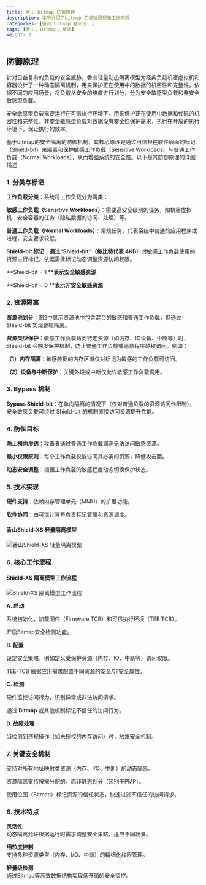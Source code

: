 ```yaml
---
title: 香山 bitmap 防御原理
description: 本节介绍了bitmap 的基础思想和工作原理
categories: [香山 bitmap 基础设计]
tags: [香山, Bitmap, 基础]
weight: 2
---
```

## 防御原理
针对日益复杂的负载的安全威胁，香山轻量动态隔离模型为经典负载机密虚拟机和容器设计了一种动态隔离机制，用来保护正在使用中的数据的机密性和完整性。依据不同的应用场景，将负载从安全的维度进行划分，分为安全敏感型负载和非安全敏感型负载。

安全敏感型负载需要运行在可信执行环境下，用来保护正在使用中数据和代码的机密性和完整性。非安全敏感型负载对数据没有安全性保护需求，执行在开放的执行环境下，保证执行的效率。

基于bitmap的安全隔离的防御机制，其核心原理是通过可信根在软件层面的标记（Shield-bit）来隔离和保护敏感工作负载（Sensitive Workloads）与普通工作负载（Normal Workloads），从而增强系统的安全性。以下是其防御原理的详细描述：


### **1.  分类与标记**

**工作负载分类**：系统将工作负载分为两类：

**敏感工作负载（Sensitive Workloads）**：需要高安全级别的任务，如机密虚拟机、安全容器的任务（隐私数据的访问、处理）等。

**普通工作负载（Normal Workloads）**：常规任务，代表系统中普通的应用程序或进程，安全要求较低。

**Shield-bit ****标记**：通过“Shield-bit”（**每比特代表**** 4KB**）对敏感工作负载使用的资源进行标记，依据需此标记动态调整资源访问权限。

**Shield-bit = 1 ****表示安全敏感资源**

**Shield-bit = 0 ****表示非安全敏感资源**

### **2.  资源隔离**

**资源池划分**：图2中显示资源池中包含混合的敏感和普通工作负载，但通过 Shield-bit 实现逻辑隔离。

**资源类型保护**：敏感工作负载访问特定资源（如内存、IO设备、中断等）时，Shield-bit 会触发保护机制，防止普通工作负载或恶意程序越权访问。例如：

**（****1****）内存隔离**：敏感数据的内存区域仅对标记为敏感的工作负载可访问。

**（****2****）设备与中断保护**：关键外设或中断仅允许敏感工作负载调用。

### **3.  Bypass 机制**

**Bypass Shield-bit**：在单向隔离的情况下（仅对普通负载的资源访问作限制），安全敏感负载可绕过 Shield-bit 的机制直接访问资源提升性能。

### **4. 防御目标**

**防止横向渗透**：攻击者通过普通工作负载漏洞无法访问敏感资源。

**最小权限原则**：每个工作负载仅能访问其必需的资源，降低攻击面。

**动态安全调整**：根据工作负载的敏感程度动态切换保护状态。

### **5. 技术实现**

**硬件支持**：依赖内存管理单元（MMU）的扩展功能。

**软件协同**：由可信计算基负责标记管理和资源调度。

#### 香山Shield-XS 轻量隔离模型
![香山Shield-XS 轻量隔离模型](../../basic01_1.png)

 

### **6. 核心工作流程**
#### Shield-XS 隔离模型工作流程
![Shield-XS 隔离模型工作流程](../../basic01_2.png)


**A.  启动**

系统初始化，加载固件（Firmware TCB）和可信执行环境（TEE TCB）。

开启Bitmap安全检测功能。

**B. 配置**

设定安全策略，例如定义受保护资源（内存、IO、中断等）访问权限。

TEE-TCB 依据应用需求配置不同资源的安全/非安全属性。

**C. 检测**

硬件监控访问行为，识别异常或非法访问请求。

通过 **Bitmap** 或其他机制标记不信任的访问行为。

**D. 故障处理**

当检测到违规操作（如未授权的内存访问）时，触发安全机制。

### **7. 关键安全机制**

支持对所有地址映射类资源（内存、I/O、中断）的动态隔离。

资源隔离支持按需分配的，而非静态划分（区别于PMP）。

使用位图（Bitmap）标记资源的信任状态，快速过滤不信任的访问请求。

### **8. 技术特点**

**灵活性**  
动态隔离允许根据运行时需求调整安全策略，适应不同场景。

**细粒度控制**  
支持多种资源类型（内存、I/O、中断）的精细化权限管理。

**轻量级检测**  
通过Bitmap等高效数据结构实现低开销的安全监控。